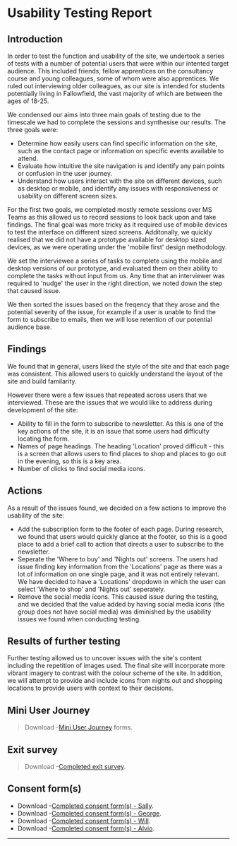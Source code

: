 # Usability Testing Report

## Introduction

In order to test the function and usability of the site, we undertook a series of tests with a number of potential users that were within our intented target audience.
This included friends, fellow apprentices on the consultancy course and young colleagues, some of whom were also apprentices. We ruled out interviewing older colleagues, as our site is intended for students potentially living in Fallowfield, the vast majority of which are between the ages of 18-25.

We condensed our aims into three main goals of testing due to the timescale we had to complete the sessions and synthesise our results. The three goals were:
- Determine how easily users can find specific information on the site, such as the contact page or information on specific events available to attend.
- Evaluate how intuitive the site navigation is and identify any pain points or confusion in the user journey.
- Understand how users interact with the site on different devices, such as desktop or mobile, and identify any issues with responsiveness or usability on different screen sizes.

For the first two goals, we completed mostly remote sessions over MS Teams as this allowed us to record sessions to look back upon and take findings. The final goal was more tricky as it required use of mobile devices to test the interface on different sized screens. Additonally, we quickly realised that we did not have a prototype available for desktop sized devices, as we were operating under the 'mobile first' design methodology.

We set the interviewee a series of tasks to complete using the mobile and desktop versions of our prototype, and evaluated them on their ability to complete the tasks without input from us. Any time that an interviewer was required to 'nudge' the user in the right direction, we noted down the step that caused issue.

We then sorted the issues based on the freqency that they arose and the potential severity of the issue, for example if a user is unable to find the form to subscribe to emails, then we will lose retention of our potential audience base.

## Findings
We found that in general, users liked the style of the site and that each page was consistent. This allowed users to quickly understand the layout of the site and build familarity.

However there were a few issues that repeated across users that we interviewed. These are the issues that we would like to address during development of the site:
-  Ability to fill in the form to subscribe to newsletter. As this is one of the key actions of the site, it is an issue that some users had difficulty locating the form.
- Names of page headings. The heading 'Location' proved difficult - this is a screen that allows users to find places to shop and places to go out in the evening, so this is a key area.
- Number of clicks to find social media icons. 


## Actions
As a result of the issues found, we decided on a few actions to improve the usability of the site:
- Add the subscription form to the footer of each page. During research, we found that users would quickly glance at the footer, so this is a good place to add a brief call to action that directs a user to subscribe to the newsletter.
- Seperate the 'Where to buy' and 'Nights out' screens. The users had issue finding key information from the 'Locations' page as there was a lot of information on one single page, and it was not entirely relevant. We have decided to have a 'Locations' dropdown in which the user can select 'Where to shop' and 'Nights out' seperately.
- Remove the social media icons. This caused issue during the testing, and we decided that the value added by having social media icons (the group does not have social media) was diminished by the usability issues we found when conducting testing.

## Results of further testing

Further testing allowed us to uncover issues with the site's content including the repetition of images used. The final site will incorporate more vibrant imagery to contrast with the colour scheme of the site. In addition, we will attempt to provide and include icons from nights out and shopping locations to provide users with context to their decisions.

## Mini User Journey 
> Download -[Mini User Journey](sp4-media/mini-user-journey.pdf) forms.

## Exit survey

> Download -[Completed exit survey](sp4-media/exit-form.pdf).

## Consent form(s)

- Download -[Completed consent form(s) - Sally](sp4-media/consent-form-sally.pdf).
- Download -[Completed consent form(s) - George](sp4-media/consent-form-george.pdf).
- Download -[Completed consent form(s) - Will](sp4-media/consent-form-billy.pdf).
- Download -[Completed consent form(s) - Alvio](sp4-media/consent-form-alvio.pdf).

---
